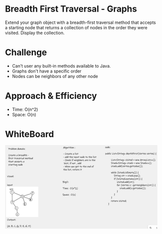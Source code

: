 # Breadth First Traversal - Graphs  

Extend your graph object with a breadth-first traversal method that accepts a starting node that returns a collection of nodes in the order 
they were visited. Display the collection.  

# Challenge  

- Can't user any built-in methods available to Java.  
- Graphs don't have a specific order  
- Nodes can be neighbors of any other node

# Approach & Efficiency  

- Time: O(n^2)   
- Space: O(n)   

# WhiteBoard  

![Breadth_First](assets/Challenge38.png)  

